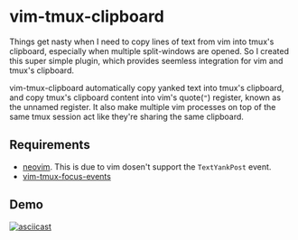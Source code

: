 
# vim-tmux-clipboard

Things get nasty when I need to copy lines of text from vim into tmux's
clipboard, especially when multiple split-windows are opened. So I created this
super simple plugin, which provides seemless integration for vim and tmux's
clipboard.


vim-tmux-clipboard automatically copy yanked text into tmux's clipboard, and
copy tmux's clipboard content into vim's quote(`"`) register, known as the unnamed
register. It also make multiple vim processes on top of the same tmux session
act like they're sharing the same clipboard.


## Requirements

- [neovim](https://github.com/neovim/neovim). This is due to vim dosen't
    support the `TextYankPost` event.
- [vim-tmux-focus-events](https://github.com/tmux-plugins/vim-tmux-focus-events)


## Demo

[![asciicast](https://asciinema.org/a/at9jjmpvw4qr84hrsch4vi6ig.png)](https://asciinema.org/a/at9jjmpvw4qr84hrsch4vi6ig)

